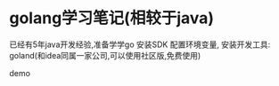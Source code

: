 # golang学习笔记(相较于java)
已经有5年java开发经验,准备学学go
安装SDK
配置环境变量,
安装开发工具: goland(和idea同属一家公司,可以使用社区版,免费使用)

demo




























































